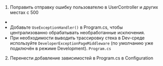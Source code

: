 1. Поправить отправку ошибку пользователю в UserController и других местах с 500
* 
* Добавьте `UseExceptionHandler()` в Program.cs, чтобы централизованно обрабатывать необработанные исключения.
* При необходимости выводить трассировку стека в Dev-среде используйте `DeveloperExceptionPageMiddleware` (по умолчанию уже подключён в режиме Development). `Program.cs`

2. Перенести добавление зависимостей в Program.cs в Configuration
